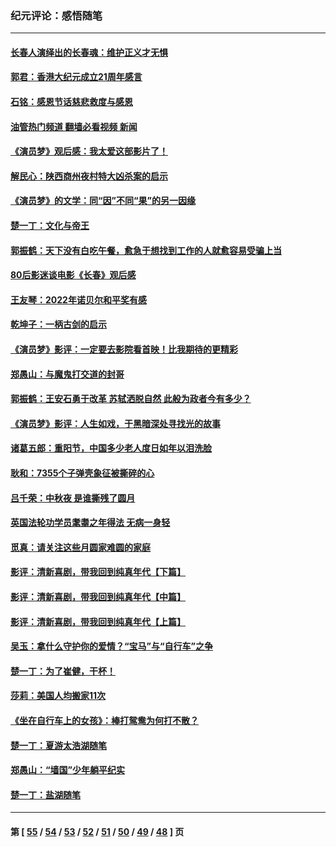 ### 纪元评论：感悟随笔
---
#### [长春人演绎出的长春魂：维护正义才无惧](../../pages/nsc1035/n13871764.md?11290330) 
#### [郭君：香港大纪元成立21周年感言](../../pages/nsc1035/n13871269.md?11290330) 
#### [石铭：感恩节话慈悲救度与感恩](../../pages/nsc1035/n13869863.md?11290330) 
#### [油管热门频道 翻墙必看视频 新闻](ok?11290330)
#### [《演员梦》观后感：我太爱这部影片了！](../../pages/nsc1035/n13866783.md?11290330) 
#### [解民心：陕西商州夜村特大凶杀案的启示](../../pages/nsc1035/n13865339.md?11290330) 
#### [《演员梦》的文学：同“因”不同“果”的另一因缘](../../pages/nsc1035/n13863930.md?11290330) 
#### [楚一丁：文化与帝王](../../pages/nsc1035/n13863143.md?11290330) 
#### [郭振鹤：天下没有白吃午餐，愈急于想找到工作的人就愈容易受骗上当](../../pages/nsc1035/n13860772.md?11290330) 
#### [80后影迷谈电影《长春》观后感](../../pages/nsc1035/n13852708.md?11290330) 
#### [王友琴：2022年诺贝尔和平奖有感](../../pages/nsc1035/n13848079.md?11290330) 
#### [乾坤子：一柄古剑的启示](../../pages/nsc1035/n13841954.md?11290330) 
#### [《演员梦》影评：一定要去影院看首映！比我期待的更精彩](../../pages/nsc1035/n13840865.md?11290330) 
#### [郑愚山：与魔鬼打交道的封哥](../../pages/nsc1035/n13840314.md?11290330) 
#### [郭振鹤：王安石勇于改革 苏轼洒脱自然 此般为政者今有多少？](../../pages/nsc1035/n13836901.md?11290330) 
#### [《演员梦》影评：人生如戏，于黑暗深处寻找光的故事](../../pages/nsc1035/n13832182.md?11290330) 
#### [诸葛五郎：重阳节，中国多少老人度日如年以泪洗脸](../../pages/nsc1035/n13831696.md?11290330) 
#### [耿和：7355个子弹壳象征被撕碎的心](../../pages/nsc1035/n13830612.md?11290330) 
#### [吕千荣：中秋夜 是谁撕残了圆月](../../pages/nsc1035/n13824365.md?11290330) 
#### [英国法轮功学员耄耋之年得法 无病一身轻](../../pages/nsc1035/n13821415.md?11290330) 
#### [觅真：请关注这些月圆家难圆的家庭](../../pages/nsc1035/n13817374.md?11290330) 
#### [影评：清新喜剧，带我回到纯真年代【下篇】](../../pages/nsc1035/n13806698.md?11290330) 
#### [影评：清新喜剧，带我回到纯真年代【中篇】](../../pages/nsc1035/n13806120.md?11290330) 
#### [影评：清新喜剧，带我回到纯真年代【上篇】](../../pages/nsc1035/n13805467.md?11290330) 
#### [吴玉：拿什么守护你的爱情？“宝马”与“自行车”之争](../../pages/nsc1035/n13804482.md?11290330) 
#### [楚一丁：为了崔健，干杯！](../../pages/nsc1035/n13802006.md?11290330) 
#### [莎莉：美国人均搬家11次](../../pages/nsc1035/n13801777.md?11290330) 
#### [《坐在自行车上的女孩》：棒打鸳鸯为何打不散？](../../pages/nsc1035/n13799272.md?11290330) 
#### [楚一丁：夏游太浩湖随笔](../../pages/nsc1035/n13796515.md?11290330) 
#### [郑愚山：“墙国”少年躺平纪实](../../pages/nsc1035/n13796701.md?11290330) 
#### [楚一丁：盐湖随笔](../../pages/nsc1035/n13796541.md?11290330) 

---
#### 第 [ [55](./55.md?11290330) / [54](./54.md?11290330) / [53](./53.md?11290330) / [52](./52.md?11290330) / [51](./51.md?11290330) / [50](./50.md?11290330) / [49](./49.md?11290330) / [48](./48.md?11290330) ] 页
